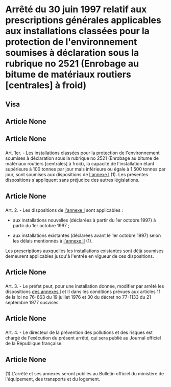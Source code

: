 # Arrêté du 30 juin 1997 relatif aux prescriptions générales applicables aux    installations classées pour la protection de l'environnement soumises à    déclaration sous la rubrique no 2521 (Enrobage au bitume de matériaux    routiers [centrales] à froid)

## Visa

## Article None

### 

## Article None

### 

Art. 1er. -  Les installations classées pour la protection de     l'environnement soumises à déclaration sous la rubrique no 2521 (Enrobage au     bitume de matériaux routiers [centrales] à froid), la capacité de     l'installation étant supérieure à 100 tonnes par jour mais inférieure ou     égale à 1 500 tonnes par jour, sont soumises aux dispositions de [l'annexe I](#annexe-i)     (1). Les présentes dispositions s'appliquent sans préjudice des autres     législations.

## Article None

### 

Art. 2. -  Les dispositions de [l'annexe I](#annexe-i) sont applicables :

- aux installations nouvelles (déclarées à partir du 1er octobre 1997) à     partir du 1er octobre 1997 ;

- aux installations existantes (déclarées avant le 1er octobre 1997) selon     les délais mentionnés à [l'annexe II](#annexe-ii) (1).

Les prescriptions auxquelles les installations existantes sont déjà soumises     demeurent applicables jusqu'à l'entrée en vigueur de ces dispositions.

## Article None

### 

Art. 3. -  Le préfet peut, pour une installation donnée, modifier par arrêté     les dispositions [des annexes I](#annexe-i) et II dans les conditions prévues aux articles     11 de la loi no 76-663 du 19 juillet 1976 et 30 du décret no 77-1133 du 21     septembre 1977 susvisés.

## Article None

### 

Art. 4. -  Le directeur de la prévention des pollutions et des risques est     chargé de l'exécution du présent arrêté, qui sera publié au Journal officiel     de la République française.

## Article None

### 

(1) L'arrêté et ses annexes seront publiés au Bulletin officiel du ministère     de l'équipement, des transports et du logement.